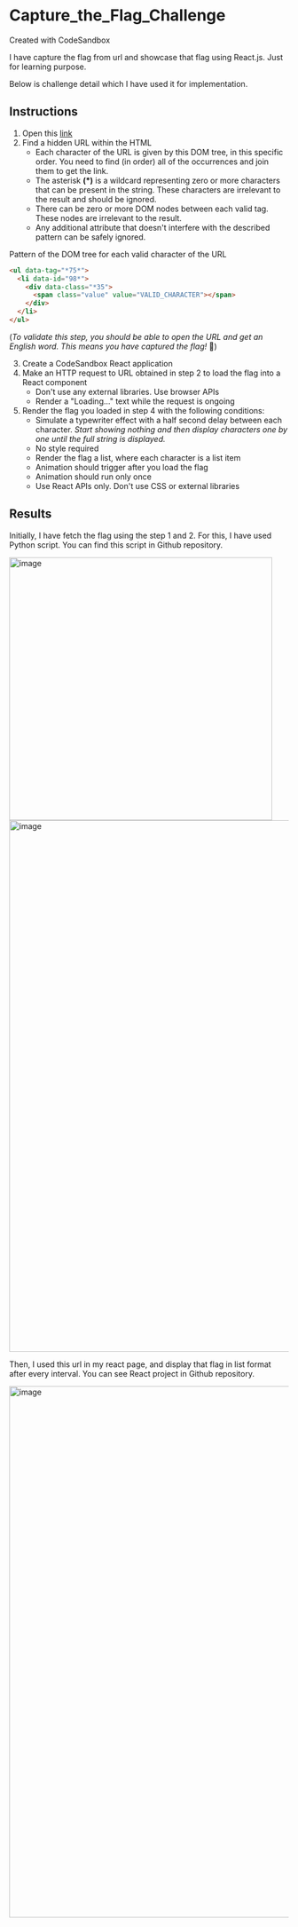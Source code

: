# Capture_the_Flag_Challenge
Created with CodeSandbox

I have capture the flag from url and showcase that flag using React.js. Just for learning purpose.

Below is challenge detail which I have used it for implementation. 

## Instructions

1. Open this [link](https://tns4lpgmziiypnxxzel5ss5nyu0nftol.lambda-url.us-east-1.on.aws/challenge)
2. Find a hidden URL within the HTML
   - Each character of the URL is given by this DOM tree, in this specific order. You need to find (in order) all of the occurrences and join them to get the link.
   - The asterisk **(\*)** is a wildcard representing zero or more characters that can be present in the string. These characters are irrelevant to the result and should be ignored.
   - There can be zero or more DOM nodes between each valid tag. These nodes are irrelevant to the result.
   - Any additional attribute that doesn't interfere with the described pattern can be safely ignored.

Pattern of the DOM tree for each valid character of the URL

```html
<ul data-tag="*75*">
  <li data-id="98*">
    <div data-class="*35">
      <span class="value" value="VALID_CHARACTER"></span>
    </div>
  </li>
</ul>
```

(_To validate this step, you should be able to open the URL and get an English word. This means you have captured the flag!_ 🥳)

3. Create a CodeSandbox React application
4. Make an HTTP request to URL obtained in step 2 to load the flag into a React component
   - Don't use any external libraries. Use browser APIs
   - Render a "Loading..." text while the request is ongoing
5. Render the flag you loaded in step 4 with the following conditions:
   - Simulate a typewriter effect with a half second delay between each character. _Start showing nothing and then display characters one by one until the full string is displayed._
   - No style required
   - Render the flag a list, where each character is a list item
   - Animation should trigger after you load the flag
   - Animation should run only once
   - Use React APIs only. Don't use CSS or external libraries


## Results

Initially, I have fetch the flag using the step 1 and 2. For this, I have used Python script. You can find this script in Github repository.

<img width="474" alt="image" src="https://github.com/Rushikesh1234/Capture_the_Flag_Challenge/assets/38386736/83eac2d3-495f-4a9e-8a5b-064c93127251">

<img width="958" alt="image" src="https://github.com/Rushikesh1234/Capture_the_Flag_Challenge/assets/38386736/8e0afe83-a5cb-4f92-8b53-788b3eec81ab">

Then, I used this url in my react page, and display that flag in list format after every interval. You can see React project in Github repository.

<img width="958" alt="image" src="https://github.com/Rushikesh1234/Capture_the_Flag_Challenge/assets/38386736/9fe23392-1cfc-4e05-ad1c-8a28b6627a03">


